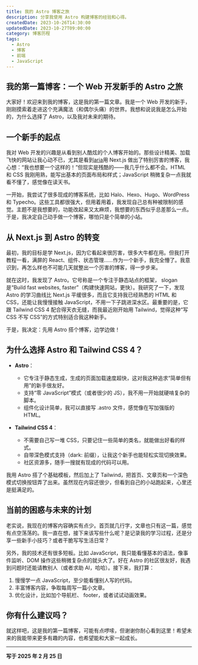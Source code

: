 ```yaml
---
title: 我的 Astro 博客之旅
description: 分享我使用 Astro 构建博客的经验和心得。
createdDate: 2023-10-26T14:30:00
updatedDate: 2023-10-27T09:00:00
category: 博客历程
tags:
  - Astro
  - 博客
  - 前端
  - JavaScript
---
```

## 我的第一篇博客：一个 Web 开发新手的 Astro 之旅

大家好！欢迎来到我的博客，这是我的第一篇文章。我是一个 Web 开发的新手，刚刚摸索着走进这个充满魔法（和偶尔头痛）的世界。我想和说说我是怎么开始的，为什么选择了 Astro，以及我对未来的期待。

## 一个新手的起点

我对 Web 开发的兴趣是从看到别人酷炫的个人博客开始的。那些设计精美、加载飞快的网站让我心动不已，尤其是看到[aria](https://blog.yaria.top/ "Ariasaka的小窝")用 Next.js 做出了特别厉害的博客，我心想：“我也想要一个这样的！”但现实是残酷的——我几乎什么都不会。HTML 和 CSS 我刚用熟，能写出基本的页面布局和样式；JavaScript 稍微复杂一点我就看不懂了，感觉像在读天书。

一开始，我尝试了很多现成的博客系统，比如 Halo、Hexo、Hugo、WordPress 和 Typecho。这些工具都很强大，但用着用着，我发现自己总有种被限制的感觉。主题不是我想要的，功能改起来又太麻烦，我想要的东西似乎总差那么一点。于是，我决定自己动手做一个博客，哪怕只是个简单的小站。

## 从 Next.js 到 Astro 的转变

最初，我的目标是学 Next.js，因为它看起来很厉害，很多大牛都在用。但我打开教程一看，满屏的 React、组件、状态管理……作为一个新手，我完全懵了。我意识到，再怎么样也不可能几天就整出一个厉害的博客，得一步步来。

就在这时，我发现了 Astro。它号称是一个专注于静态站点的框架， slogan 是“Build fast websites, faster”（构建快速网站，更快）。我研究了一下，发现 Astro 的学习曲线比 Next.js 平缓很多，而且它支持我已经熟悉的 HTML 和 CSS，还能让我慢慢接触 JavaScript，不用一下子跳进深水区。最重要的是，它跟 Tailwind CSS 4 配合得天衣无缝，而我最近刚开始用 Tailwind，觉得这种“写 CSS 不写 CSS”的方式特别适合我这种新手。

于是，我决定：先用 Astro 搭个博客，边学边做！

## 为什么选择 Astro 和 Tailwind CSS 4？

- **Astro**：
  - 它专注于静态生成，生成的页面加载速度超快，这对我这种追求“简单但有用”的新手很友好。
  - 支持“零 JavaScript”模式（或者很少的 JS），我不用一开始就硬啃复杂的脚本。
  - 组件化设计简单，我可以直接写 .astro 文件，感觉像在写加强版的 HTML。

- **Tailwind CSS 4**：
  - 不需要自己写一堆 CSS，只要记住一些简单的类名，就能做出好看的样式。
  - 自带深色模式支持（dark: 前缀），让我这个新手也能轻松实现切换效果。
  - 社区资源多，随手一搜就有现成的代码可以用。

我用 Astro 搭了个基础模板，然后加上了 Tailwind，把首页、文章页和一个深色模式切换按钮弄了出来。虽然现在内容还很少，但看到自己的小站跑起来，心里还是挺满足的。

## 当前的困惑与未来的计划

老实说，我现在的博客内容确实有点少。首页就几行字，文章也只有这一篇，感觉有点空荡荡的。我一直在想，接下来该写些什么呢？是记录我的学习过程，还是分享一些新手小技巧？或者干脆写写生活日常？

另外，我的技术还有很多短板。比如 JavaScript，我只能看懂基本的语法，像事件监听、DOM 操作这些稍微复杂点的就头大了。好在 Astro 的社区很友好，我遇到问题时还能请教别人（或者求助 AI，哈哈）。接下来，我打算：
1. 慢慢学一点 JavaScript，至少能看懂别人写的代码。
2. 丰富博客内容，争取每周写一篇小文章。
3. 优化设计，比如加个导航栏、 footer，或者试试动画效果。

## 你有什么建议吗？

就这样吧，这是我的第一篇博客，可能有点啰嗦，但谢谢你耐心看到这里！希望未来的我能带来更多有趣的内容，也希望能和大家一起成长。

---
**写于 2025 年 2 月 25 日**